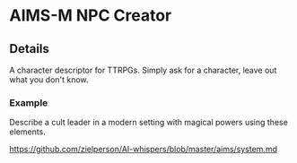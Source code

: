 # AIMS-M NPC Creator
## Details
A character descriptor for TTRPGs.
Simply ask for a character, leave out what you don't know.
### Example
Describe a cult leader in a modern setting with magical powers using these elements.

https://github.com/zielperson/AI-whispers/blob/master/aims/system.md
